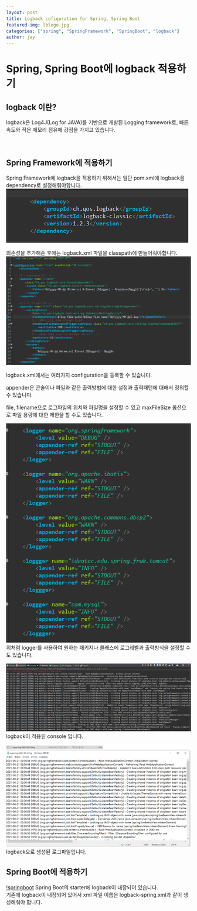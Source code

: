 ```yaml
---
layout: post
title: Logback cofiguration for Spring, Spring Boot
featured-img: lblogo.jpg
categories: ["spring", "SpringFramework", "SpringBoot", "logback"]
author: jay
---
```


# Spring, Spring Boot에 logback 적용하기

## logback 이란?
logback은 Log4J(Log for JAVA)를 기반으로 개발된 Logging framework로, 빠른 속도와 적은 메모리 점유에 강점을 가지고 있습니다.<br>
<br><br>

## Spring Framework에 적용하기
Spring Framework에 logback을 적용하기 위해서는 일단 pom.xml에 logback을 dependency로 설정해줘야합니다.<br>
![pom_logback](../image/jay/pom_logback.PNG)
<br>

의존성을 추가해준 후에는 logback.xml 파일을 classpath에 만들어줘야합니다.<br> 
![logback_xml](../image/jay/logback_xml.PNG)
<br>

logback.xml에서는 여러가지 configuration을 등록할 수 있습니다.
<br>

appender은 콘솔이나 파일과 같은 출력방법에 대한 설정과 출력패턴에 대해서 정의할 수 있습니다.
<br>

file, filename으로 로그파일의 위치와 파일명을 설정할 수 있고 maxFileSize 옵션으로 파일 용량에 대한 제한을 할 수도 있습니다.
<br>

![log_add](../image/jay/log_add.PNG)
위처럼 logger를 사용하여 원하는 패키지나 클래스에 로그레벨과 출력방식을 설정할 수도 있습니다.
<br>

![logback_console](../image/jay/logback_console.PNG)
logback이 적용된 console 입니다.
<br>

![logfile](../image/jay/logfile.PNG)
logback으로 생성된 로그파일입니다.

## Spring Boot에 적용하기
[!springboot](../image/jay/springboot_logback.png)
Spring Boot의 starter에 logback이 내장되어 있습니다.<br>
기존에 logback이 내장되어 있어서 xml 파일 이름은 logback-spring.xml과 같이 생성해줘야 합니다.<br>
















